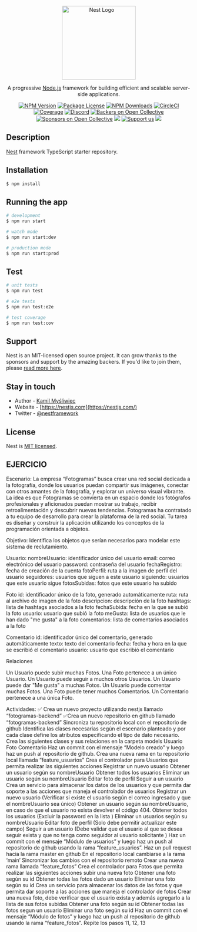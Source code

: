 <p align="center">
  <a href="http://nestjs.com/" target="blank"><img src="https://nestjs.com/img/logo-small.svg" width="200" alt="Nest Logo" /></a>
</p>

[circleci-image]: https://img.shields.io/circleci/build/github/nestjs/nest/master?token=abc123def456
[circleci-url]: https://circleci.com/gh/nestjs/nest

  <p align="center">A progressive <a href="http://nodejs.org" target="_blank">Node.js</a> framework for building efficient and scalable server-side applications.</p>
    <p align="center">
<a href="https://www.npmjs.com/~nestjscore" target="_blank"><img src="https://img.shields.io/npm/v/@nestjs/core.svg" alt="NPM Version" /></a>
<a href="https://www.npmjs.com/~nestjscore" target="_blank"><img src="https://img.shields.io/npm/l/@nestjs/core.svg" alt="Package License" /></a>
<a href="https://www.npmjs.com/~nestjscore" target="_blank"><img src="https://img.shields.io/npm/dm/@nestjs/common.svg" alt="NPM Downloads" /></a>
<a href="https://circleci.com/gh/nestjs/nest" target="_blank"><img src="https://img.shields.io/circleci/build/github/nestjs/nest/master" alt="CircleCI" /></a>
<a href="https://coveralls.io/github/nestjs/nest?branch=master" target="_blank"><img src="https://coveralls.io/repos/github/nestjs/nest/badge.svg?branch=master#9" alt="Coverage" /></a>
<a href="https://discord.gg/G7Qnnhy" target="_blank"><img src="https://img.shields.io/badge/discord-online-brightgreen.svg" alt="Discord"/></a>
<a href="https://opencollective.com/nest#backer" target="_blank"><img src="https://opencollective.com/nest/backers/badge.svg" alt="Backers on Open Collective" /></a>
<a href="https://opencollective.com/nest#sponsor" target="_blank"><img src="https://opencollective.com/nest/sponsors/badge.svg" alt="Sponsors on Open Collective" /></a>
  <a href="https://paypal.me/kamilmysliwiec" target="_blank"><img src="https://img.shields.io/badge/Donate-PayPal-ff3f59.svg"/></a>
    <a href="https://opencollective.com/nest#sponsor"  target="_blank"><img src="https://img.shields.io/badge/Support%20us-Open%20Collective-41B883.svg" alt="Support us"></a>
  <a href="https://twitter.com/nestframework" target="_blank"><img src="https://img.shields.io/twitter/follow/nestframework.svg?style=social&label=Follow"></a>
</p>
  <!--[![Backers on Open Collective](https://opencollective.com/nest/backers/badge.svg)](https://opencollective.com/nest#backer)
  [![Sponsors on Open Collective](https://opencollective.com/nest/sponsors/badge.svg)](https://opencollective.com/nest#sponsor)-->

## Description

[Nest](https://github.com/nestjs/nest) framework TypeScript starter repository.

## Installation

```bash
$ npm install
```

## Running the app

```bash
# development
$ npm run start

# watch mode
$ npm run start:dev

# production mode
$ npm run start:prod
```

## Test

```bash
# unit tests
$ npm run test

# e2e tests
$ npm run test:e2e

# test coverage
$ npm run test:cov
```

## Support

Nest is an MIT-licensed open source project. It can grow thanks to the sponsors and support by the amazing backers. If you'd like to join them, please [read more here](https://docs.nestjs.com/support).

## Stay in touch

- Author - [Kamil Myśliwiec](https://kamilmysliwiec.com)
- Website - [https://nestjs.com](https://nestjs.com/)
- Twitter - [@nestframework](https://twitter.com/nestframework)

## License

Nest is [MIT licensed](LICENSE).

## EJERCICIO

Escenario:
La empresa “Fotogramas” busca crear una red social dedicada a la fotografía, donde los usuarios puedan compartir sus imágenes, conectar con otros amantes de la fotografía, y explorar un universo visual vibrante. La idea es que Fotogramas se convierta en un espacio donde los fotógrafos profesionales y aficionados puedan mostrar su trabajo, recibir retroalimentación y descubrir nuevas tendencias.
Fotogramas ha contratado a tu equipo de desarrollo para crear la plataforma de la red social. Tu tarea es diseñar y construir la aplicación utilizando los conceptos de la programación orientada a objetos.

Objetivo:
Identifica los objetos que serían necesarios para modelar este sistema de reclutamiento.

Usuario:
nombreUsuario: identificador único del usuario
email: correo electrónico del usuario
password: contraseña del usuario
fechaRegistro: fecha de creación de la cuenta
fotoPerfil: ruta a la imagen de perfil del usuario
seguidores:  usuarios que siguen a este usuario
siguiendo:  usuarios que este usuario sigue
fotosSubidas:  fotos que este usuario ha subido


Foto
id: identificador único de la foto, generado automáticamente
ruta: ruta al archivo de imagen de la foto
descripcion: descripción de la foto
hashtags: lista de hashtags asociados a la foto
fechaSubida: fecha en la que se subió la foto
usuario: usuario que subió la foto
meGusta: lista de usuarios que le han dado "me gusta" a la foto
comentarios: lista de comentarios asociados a la foto

Comentario
id: identificador único del comentario, generado automáticamente
texto: texto del comentario
fecha: fecha y hora en la que se escribió el comentario
usuario: usuario que escribió el comentario


Relaciones

Un Usuario puede subir muchas Fotos.
Una Foto pertenece a un único Usuario.
Un Usuario puede seguir a muchos otros Usuarios.
Un Usuario puede dar "Me gusta" a muchas Fotos.
Un Usuario puede comentar muchas Fotos.
Una Foto puede tener muchos Comentarios.
Un Comentario pertenece a una única Foto.



Actividades:
✅ Crea un nuevo proyecto utilizando nestjs llamado “fotogramas-backend”
✅Crea un nuevo repositorio en github llamado “fotogramas-backend”
Sincroniza tu repositorio local con el repositorio de github
Identifica las clases necesarias según el escenario planteado y por cada clase define los atributos especificando el tipo de dato necesario.
Crea las siguientes clases y sus relaciones en la carpeta models
Usuario
Foto
Comentario
Haz un commit con el mensaje “Modelo creado” y luego haz un push al repositorio de github.
Crea una nueva rama en tu repositorio local llamada “feature_usuarios”
Crea el controlador para Usuarios que permita realizar las siguientes acciones
Registrar un nuevo usuario
Obtener un usuario según su nombreUsuario
Obtener todos los usuarios
Eliminar un usuario según su nombreUsuario
Editar foto de perfil
Seguir a un usuario
Crea un servicio para almacenar los datos de los usuarios y que permita dar soporte a las acciones que maneja el controlador de usuarios
Registrar un nuevo usuario (Verificar si existe el usuario según el correo ingresado y que el nombreUsuario sea único)
Obtener un usuario según su nombreUsuario, en caso de que el usuario no exista devolver el código 404.
Obtener todos los usuarios (Excluir la password en la lista )
Eliminar un usuarios según su nombreUsuario
Editar foto de perfil (Solo debe permitir actualizar este campo)
Seguir a un usuario (Debe validar que el usuario al que se desea seguir exista y que no tenga como seguidor al usuario solicitante )
Haz un commit con el mensaje “Módulo de usuarios” y luego haz un push al repositorio de github usando la rama “feature_usuarios”.
Haz un pull request hacia la rama master en github
En el repositorio local cambiarse a la rama ‘main’
Sincronizar los cambios con el repositorio remoto
Crear una nueva rama llamada “feature_fotos”
 Crea el controlador para Fotos que permita realizar las siguientes acciones
subir una nueva foto
Obtener una foto según su id
Obtener todas las fotos dado un usuario
Eliminar una foto según su id
Crea un servicio para almacenar los datos de las fotos y que permita dar soporte a las acciones que maneja el controlador de fotos
Crear una nueva foto, debe verificar que el usuario exista y además agregarlo a la lista de sus fotos subidas
Obtener una foto según su id
Obtener todas las fotos segun un usuario
Eliminar una foto según su id
Haz un commit con el mensaje “Módulo de fotos” y luego haz un push al repositorio de github usando la rama “feature_fotos”.
Repite los pasos 11, 12, 13
